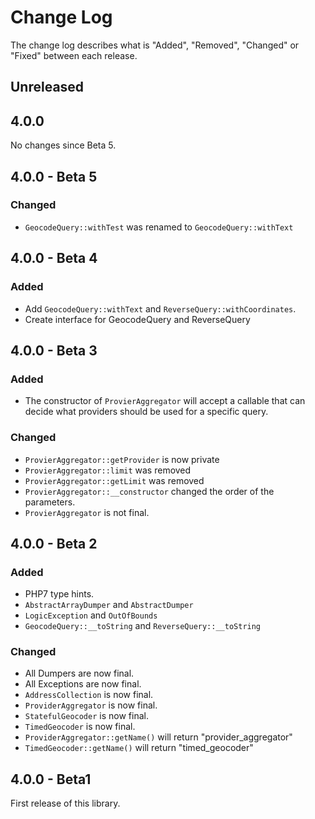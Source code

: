 # Change Log

The change log describes what is "Added", "Removed", "Changed" or "Fixed" between each release.

## Unreleased

## 4.0.0

No changes since Beta 5. 

## 4.0.0 - Beta 5

### Changed

- `GeocodeQuery::withTest` was renamed to `GeocodeQuery::withText`

## 4.0.0 - Beta 4

### Added

- Add `GeocodeQuery::withText` and `ReverseQuery::withCoordinates`.
- Create interface for GeocodeQuery and ReverseQuery

## 4.0.0 - Beta 3

### Added 

- The constructor of `ProvierAggregator` will accept a callable that can decide what providers should be used for a specific query. 

### Changed

- `ProvierAggregator::getProvider` is now private
- `ProvierAggregator::limit` was removed
- `ProvierAggregator::getLimit` was removed
- `ProvierAggregator::__constructor` changed the order of the parameters. 
- `ProvierAggregator` is not final. 


## 4.0.0 - Beta 2

### Added

- PHP7 type hints. 
- `AbstractArrayDumper` and `AbstractDumper`
- `LogicException` and `OutOfBounds`
- `GeocodeQuery::__toString` and `ReverseQuery::__toString`

### Changed

- All Dumpers are now final. 
- All Exceptions are now final. 
- `AddressCollection` is now final. 
- `ProviderAggregator` is now final. 
- `StatefulGeocoder` is now final. 
- `TimedGeocoder` is now final. 
- `ProviderAggregator::getName()` will return "provider_aggregator"
- `TimedGeocoder::getName()` will return "timed_geocoder"


## 4.0.0 - Beta1

First release of this library. 
